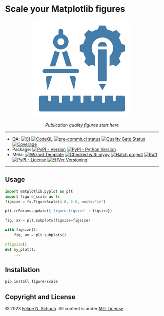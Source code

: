# Scale your Matplotlib figures

<p align="center">
<a href="https://github.com/fschuch/figure-scale"><img src="https://raw.githubusercontent.com/fschuch/figure-scale/refs/heads/main/docs/logo.png" alt="Figure scale logo" width="320"></a>
</p>
<p align="center">
    <em>Publication quality figures start here</em>
</p>

______________________________________________________________________

- QA:
  [![CI](https://github.com/fschuch/figure-scale/actions/workflows/ci.yaml/badge.svg?branch=main)](https://github.com/fschuch/figure-scale/actions/workflows/ci.yaml)
  [![CodeQL](https://github.com/fschuch/figure-scale/actions/workflows/github-code-scanning/codeql/badge.svg)](https://github.com/fschuch/figure-scale/actions/workflows/github-code-scanning/codeql)
  [![pre-commit.ci status](https://results.pre-commit.ci/badge/github/fschuch/figure-scale/main.svg)](https://results.pre-commit.ci/latest/github/fschuch/figure-scale/main)
  [![Quality Gate Status](https://sonarcloud.io/api/project_badges/measure?project=fschuch_figure-scale&metric=alert_status)](https://sonarcloud.io/summary/new_code?id=fschuch_figure-scale)
  [![Coverage](https://sonarcloud.io/api/project_badges/measure?project=fschuch_figure-scale&metric=coverage)](https://sonarcloud.io/summary/new_code?id=fschuch_figure-scale)
- Package:
  [![PyPI - Version](https://img.shields.io/pypi/v/figure-scale.svg?logo=pypi&label=PyPI)](https://pypi.org/project/figure-scale/)
  [![PyPI - Python Version](https://img.shields.io/pypi/pyversions/figure-scale.svg?logo=python&label=Python)](https://pypi.org/project/figure-scale/)
- Meta:
  [![Wizard Template](https://img.shields.io/badge/Wizard-Template-%23447CAA)](https://github.com/fschuch/wizard-template)
  [![Checked with mypy](https://www.mypy-lang.org/static/mypy_badge.svg)](https://mypy-lang.org/)
  [![Hatch project](https://img.shields.io/badge/%F0%9F%A5%9A-Hatch-4051b5.svg)](https://github.com/pypa/hatch)
  [![Ruff](https://img.shields.io/endpoint?url=https://raw.githubusercontent.com/astral-sh/ruff/main/assets/badge/v2.json)](https://github.com/astral-sh/ruff)
  [![PyPI - License](https://img.shields.io/pypi/l/figure-scale?color=blue)](https://github.com/fschuch/figure-scale/blob/master/LICENSE)
  [![EffVer Versioning](https://img.shields.io/badge/version_scheme-EffVer-0097a7)](https://jacobtomlinson.dev/effver)

______________________________________________________________________

## Usage

```python
import matplotlib.pyplot as plt
import figure_scale as fs
figsize = fs.FigureScale(4.0, 2.0, units="in")
```

```python
plt.rcParams.update({'figure.figsize' : figsize})
```

```python
fig, ax = plt.subplots(figsize=figsize)
```

```python
with figsize():
    fig, ax = plt.subplots()
```

```python
@figsize()
def my_plot():
    ...
```

## Installation

```bash
pip install figure-scale
```

## Copyright and License

© 2023 [Felipe N. Schuch](https://github.com/fschuch).
All content is under [MIT License](https://github.com/fschuch/figure-scale/blob/main/LICENSE).
